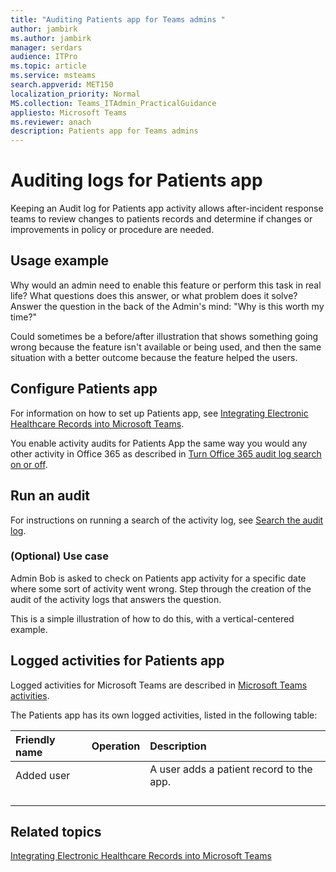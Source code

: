 ```yaml
---
title: "Auditing Patients app for Teams admins "
author: jambirk
ms.author: jambirk 
manager: serdars
audience: ITPro
ms.topic: article 
ms.service: msteams 
search.appverid: MET150
localization_priority: Normal
MS.collection: Teams_ITAdmin_PracticalGuidance
appliesto: Microsoft Teams
ms.reviewer: anach
description: Patients app for Teams admins
---
```


# Auditing logs for Patients app 

Keeping an Audit log for Patients app activity allows after-incident response teams to review changes to patients records and determine if changes or improvements in policy or procedure are needed.

## Usage example 
  
Why would an admin need to enable this feature or perform this task in real life? What questions does this answer, or what problem does it solve? Answer the question in the back of the Admin's mind: "Why is this worth my time?"

Could sometimes be a before/after illustration that shows something going wrong because the feature isn't available or being used, and then the same situation with a better outcome because the feature helped the users.

## Configure Patients app

For information on how to set up Patients app, see [Integrating Electronic Healthcare Records into Microsoft Teams](../expand-teams-across-your-org/healthcare/patients-app.md).

You enable activity audits for Patients App the same way you would any other activity in Office 365 as described in [Turn Office 365 audit log search on or off](https://docs.microsoft.com/office365/securitycompliance/turn-audit-log-search-on-or-off#turn-on-audit-log-search). 

## Run an audit

For instructions on running a search of the activity log, see 
[Search the audit log](https://docs.microsoft.com/office365/securitycompliance/search-the-audit-log-in-security-and-compliance#search-the-audit-log).   

### (Optional) Use case

Admin Bob is asked to check on Patients app activity for a specific date where some sort of activity went wrong. Step through the creation of the audit  of the activity logs that answers the question.

This is a simple illustration of how to do this, with a vertical-centered example.

## Logged activities for Patients app

Logged activities for Microsoft Teams are described in [Microsoft Teams activities](https://docs.microsoft.com/ffice365/securitycompliance/search-the-audit-log-in-security-and-compliance#microsoft-teams-activities). 

The Patients app has its own logged activities, listed in the following table: 

|Friendly name |Operation|Description|
|:---|:---|:---|
|Added user | |A user adds a patient record to the app. |
||||
||||
||||
||||

## Related topics

[Integrating Electronic Healthcare Records into Microsoft Teams](../expand-teams-across-your-org/healthcare/patients-app.md)
